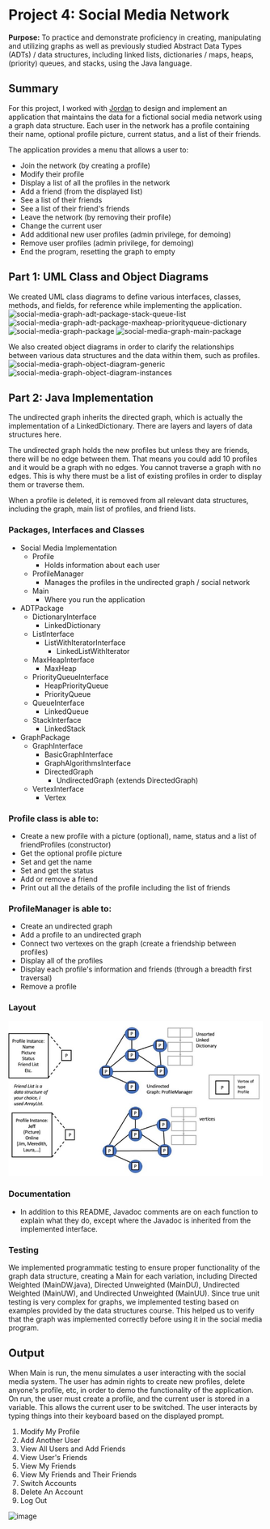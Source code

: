 # Project 4: Social Media Network
**Purpose:** To practice and demonstrate proficiency in creating, manipulating and utilizing graphs as well as previously studied Abstract Data Types (ADTs) / data structures, including linked lists, dictionaries / maps, heaps, (priority) queues, and stacks, using the Java language.

## Summary
For this project, I worked with [Jordan](https://github.com/Jofleming) to design and implement an application that maintains the data for a fictional social media network using a graph data structure. Each user in the network has a profile containing their name, optional profile picture, current status, and a list of their friends.

The application provides a menu that allows a user to:
* Join the network (by creating a profile)
* Modify their profile
* Display a list of all the profiles in the network
* Add a friend (from the displayed list)
* See a list of their friends
* See a list of their friend's friends
* Leave the network (by removing their profile)
* Change the current user
* Add additional new user profiles (admin privilege, for demoing)
* Remove user profiles (admin privilege, for demoing)
* End the program, resetting the graph to empty

## Part 1: UML Class and Object Diagrams
We created UML class diagrams to define various interfaces, classes, methods, and fields, for reference while implementing the application.
![social-media-graph-adt-package-stack-queue-list](https://github.com/user-attachments/assets/254b676a-9c8f-433c-9e27-b37275101c01)
![social-media-graph-adt-package-maxheap-priorityqueue-dictionary](https://github.com/user-attachments/assets/82cc986d-201f-4a38-92c5-e410a7070b4f)
![social-media-graph-package](https://github.com/user-attachments/assets/6fd7bb03-e95d-482f-9c10-438caf286711)
![social-media-graph-main-package](https://github.com/user-attachments/assets/72faff36-29a7-4e03-ba13-ed2d47edd182)

We also created object diagrams in order to clarify the relationships between various data structures and the data within them, such as profiles.
![social-media-graph-object-diagram-generic](https://github.com/user-attachments/assets/fb6834fa-0b9d-4bc2-8d54-13ee19a41f65)
![social-media-graph-object-diagram-instances](https://github.com/user-attachments/assets/61ad8e10-7c4c-4bd8-9d05-9e2e003f816b)

## Part 2: Java Implementation
The undirected graph inherits the directed graph, which is actually the implementation of a LinkedDictionary. There are layers and layers of data structures here.

The undirected graph holds the new profiles but unless they are friends, there will be no edge between them. That means you could add 10 profiles and it would be a graph with no edges. You cannot traverse a graph with no edges. This is why there must be a list of existing profiles in order to display them or traverse them.

When a profile is deleted, it is removed from all relevant data structures, including the graph, main list of profiles, and friend lists.

### Packages, Interfaces and Classes
* Social Media Implementation
    * Profile
       * Holds information about each user
    * ProfileManager
        * Manages the profiles in the undirected graph / social network
    * Main
        * Where you run the application
* ADTPackage
    * DictionaryInterface
        * LinkedDictionary
    * ListInterface
        * ListWithIteratorInterface
            * LinkedListWithIterator
    * MaxHeapInterface
        * MaxHeap
    * PriorityQueueInterface
        * HeapPriorityQueue
        * PriorityQueue
    * QueueInterface
        * LinkedQueue
    * StackInterface
        * LinkedStack
* GraphPackage
    * GraphInterface
        * BasicGraphInterface
        * GraphAlgorithmsInterface
        * DirectedGraph
            * UndirectedGraph (extends DirectedGraph)
    * VertexInterface
        * Vertex

### Profile class is able to:
* Create a new profile with a picture (optional), name, status and a list of friendProfiles (constructor)
* Get the optional profile picture
* Set and get the name
* Set and get the status
* Add or remove a friend
* Print out all the details of the profile including the list of friends

### ProfileManager is able to:
* Create an undirected graph
* Add a profile to an undirected graph
* Connect two vertexes on the graph (create a friendship between profiles)
* Display all of the profiles
* Display each profile's information and friends (through a breadth first traversal)
* Remove a profile

### Layout
![image demonstrating the desired functionality](img/SocialMediaLayout.JPG)

### Documentation
* In addition to this README, Javadoc comments are on each function to explain what they do, except where the Javadoc is inherited from the implemented interface.

### Testing
We implemented programmatic testing to ensure proper functionality of the graph data structure, creating a Main for each variation, including Directed Weighted (MainDW.java), Directed Unweighted (MainDU), Undirected Weighted (MainUW), and Undirected Unweighted (MainUU). Since true unit testing is very complex for graphs, we implemented testing based on examples provided by the data structures course. This helped us to verify that the graph was implemented correctly before using it in the social media program.

## Output
When Main is run, the menu simulates a user interacting with the social media system. The user has admin rights to create new profiles, delete anyone's profile, etc, in order to demo the functionality of the application. On run, the user must create a profile, and the current user is stored in a variable. This allows the current user to be switched. The user interacts by typing things into their keyboard based on the displayed prompt.

1. Modify My Profile
2. Add Another User
3. View All Users and Add Friends
4. View User's Friends
5. View My Friends
6. View My Friends and Their Friends
7. Switch Accounts
8. Delete An Account
9. Log Out

![image](https://github.com/user-attachments/assets/d8382177-1820-4911-adfd-4694d662bd5a)

